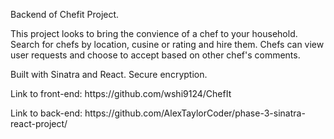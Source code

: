 Backend of Chefit Project. 

This project looks to bring the convience of a chef to your household. Search for chefs by location, cusine or rating and hire them. Chefs can view user requests and choose to accept based on other chef's comments.

Built with Sinatra and React. Secure encryption.

<p>Link to front-end: https://github.com/wshi9124/ChefIt</p>
<p>Link to back-end: https://github.com/AlexTaylorCoder/phase-3-sinatra-react-project/ </p>
